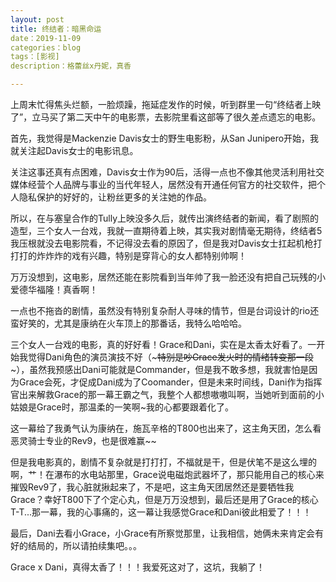 ```yaml
---
layout: post
title: 终结者：暗黑命运
date：2019-11-09
categories：blog
tags：[影视]
description：格蕾丝x丹妮，真香

---
```

上周末忙得焦头烂额，一脸烦躁，拖延症发作的时候，听到群里一句“终结者上映了”，立马买了第二天中午的电影票，去影院里看这部等了很久差点遗忘的电影。

首先，我觉得是Mackenzie Davis女士的野生电影粉，从San Junipero开始，我就关注起Davis女士的电影讯息。

关注这事还真有点困难，Davis女士作为90后，活得一点也不像其他灵活利用社交媒体经营个人品牌与事业的当代年轻人，居然没有开通任何官方的社交软件，把个人隐私保护的好好的，让粉丝更多的关注她的作品。

所以，在与塞皇合作的Tully上映没多久后，就传出演终结者的新闻，看了剧照的造型，三个女人一台戏，我就一直期待着上映，其实我对剧情毫无期待，终结者5我压根就没去电影院看，不记得没去看的原因了，但是我对Davis女士扛起机枪打打打的炸炸炸的戏有兴趣，特别是穿背心的女人都特别帅啊！

万万没想到，这电影，居然还能在影院看到当年帅了我一脸还没有把自己玩残的小爱德华福隆！真香啊！

一点也不拖沓的剧情，虽然没有特别复杂耐人寻味的情节，但是台词设计的rio还蛮好笑的，尤其是康纳在火车顶上的那番话，我特么哈哈哈。

三个女人一台戏的电影，真的好好看！Grace和Dani，实在是太香太好看了。一开始我觉得Dani角色的演员演技不好（~~~特别是吵Grace发火时的情绪转变那一段~~~），虽然我预感出Dani可能就是Commander，但是我不敢多想，我就害怕是因为Grace会死，才促成Dani成为了Coomander，但是未来时间线，Dani作为指挥官出来解救Grace的那一幕王霸之气，我整个人都想嗷嗷叫啊，当她听到面前的小姑娘是Grace时，那温柔的一笑啊~我的心都要跟着化了。

这一幕给了我勇气认为康纳在，施瓦辛格的T800也出来了，这主角天团，怎么看恶灵骑士专业的Rev9，也是很难赢~~

但是我电影真的，剧情不复杂就是打打打，不福就是干，但是伏笔不是这么埋的啊，艹！在瀑布的水电站那里，Grace说电磁炮武器坏了，那只能用自己的核心来摧毁Rev9了，我心脏就揪起来了，不是吧，这主角天团居然还是要牺牲我Grace？幸好T800下了个定心丸，但是万万没想到，最后还是用了Grace的核心T-T...那一幕，我的心事痛的，这一幕让我感觉Grace和Dani彼此相爱了！！！

最后，Dani去看小Grace，小Grace有所察觉那里，让我相信，她俩未来肯定会有好的结局的，所以请拍续集吧。。。

Grace x Dani，真得太香了！！！我爱死这对了，这坑，我躺了！



